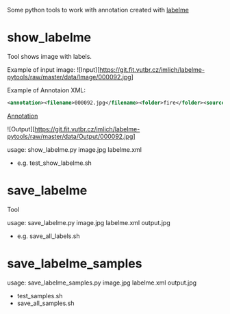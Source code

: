 Some python tools to work with annotation created with [labelme](http://labelme.csail.mit.edu/)

# show_labelme

Tool shows image with labels.

Example of input image: 
![Input][https://git.fit.vutbr.cz/imlich/labelme-pytools/raw/master/data/Image/000092.jpg]

Example of Annotaion XML:

```xml
<annotation><filename>000092.jpg</filename><folder>fire</folder><source><sourceImage>The MIT-CSAIL database of objects and scenes</sourceImage><sourceAnnotation>LabelMe Webtool</sourceAnnotation></source><object><name>fire</name><deleted>0</deleted><verified>0</verified><occluded>no</occluded><attributes/><parts><hasparts/><ispartof/></parts><date>18-Dec-2017 13:40:42</date><id>0</id><polygon><username>test</username><pt><x>776</x><y>671</y></pt><pt><x>923</x><y>642</y></pt><pt><x>966</x><y>638</y></pt><pt><x>864</x><y>569</y></pt><pt><x>863</x><y>490</y></pt><pt><x>790</x><y>477</y></pt><pt><x>769</x><y>484</y></pt><pt><x>760</x><y>550</y></pt><pt><x>712</x><y>604</y></pt></polygon></object><object><name>fire</name><deleted>0</deleted><verified>0</verified><occluded>no</occluded><attributes/><parts><hasparts/><ispartof/></parts><date>18-Dec-2017 13:40:48</date><id>1</id><polygon><username>test</username><pt><x>868</x><y>454</y></pt><pt><x>969</x><y>484</y></pt><pt><x>1048</x><y>450</y></pt><pt><x>974</x><y>373</y></pt><pt><x>869</x><y>382</y></pt><pt><x>784</x><y>400</y></pt></polygon></object><object><name>fire</name><deleted>0</deleted><verified>0</verified><occluded>no</occluded><attributes/><parts><hasparts/><ispartof/></parts><date>18-Dec-2017 13:40:52</date><id>2</id><polygon><username>test</username><pt><x>1028</x><y>639</y></pt><pt><x>1075</x><y>552</y></pt><pt><x>1107</x><y>573</y></pt><pt><x>1107</x><y>623</y></pt><pt><x>1085</x><y>663</y></pt><pt><x>1045</x><y>680</y></pt></polygon></object><object><name>fire</name><deleted>0</deleted><verified>0</verified><occluded>no</occluded><attributes/><parts><hasparts/><ispartof/></parts><date>18-Dec-2017 13:40:58</date><id>3</id><polygon><username>test</username><pt><x>769</x><y>349</y></pt><pt><x>811</x><y>330</y></pt><pt><x>833</x><y>287</y></pt><pt><x>834</x><y>216</y></pt><pt><x>803</x><y>222</y></pt><pt><x>785</x><y>238</y></pt></polygon></object><imagesize><nrows/><ncols/></imagesize></annotation>
```

[Annotation](https://git.fit.vutbr.cz/imlich/labelme-pytools/raw/master/data/Annotation/000092.xml)

![Output][https://git.fit.vutbr.cz/imlich/labelme-pytools/raw/master/data/Output/000092.jpg]

usage: show_labelme.py image.jpg labelme.xml


- e.g. test_show_labelme.sh

# save_labelme

Tool

usage: save_labelme.py image.jpg labelme.xml output.jpg

- e.g. save_all_labels.sh



# save_labelme_samples

usage: save_labelme_samples.py image.jpg labelme.xml output.jpg

- test_samples.sh
- save_all_samples.sh

